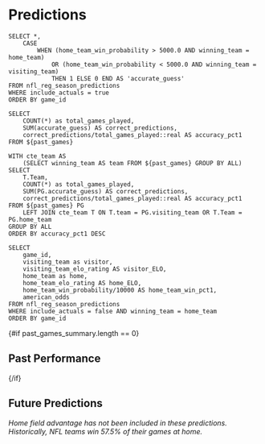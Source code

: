# Predictions

```past_games
SELECT *,
    CASE
        WHEN (home_team_win_probability > 5000.0 AND winning_team = home_team)
            OR (home_team_win_probability < 5000.0 AND winning_team = visiting_team)
            THEN 1 ELSE 0 END AS 'accurate_guess'
FROM nfl_reg_season_predictions
WHERE include_actuals = true
ORDER BY game_id
```

```past_games_summary
SELECT
    COUNT(*) as total_games_played, 
    SUM(accurate_guess) AS correct_predictions,
    correct_predictions/total_games_played::real AS accuracy_pct1
FROM ${past_games}
```

```past_games_summary_by_team
WITH cte_team AS 
    (SELECT winning_team AS team FROM ${past_games} GROUP BY ALL)
SELECT
    T.Team,
    COUNT(*) as total_games_played, 
    SUM(PG.accurate_guess) AS correct_predictions,
    correct_predictions/total_games_played::real AS accuracy_pct1
FROM ${past_games} PG
    LEFT JOIN cte_team T ON T.team = PG.visiting_team OR T.Team = PG.home_team
GROUP BY ALL
ORDER BY accuracy_pct1 DESC
```

```future_games
SELECT
    game_id,
    visiting_team as visitor,
    visiting_team_elo_rating AS visitor_ELO,
    home_team as home, 
    home_team_elo_rating AS home_ELO,
    home_team_win_probability/10000 AS home_team_win_pct1,
    american_odds
FROM nfl_reg_season_predictions
WHERE include_actuals = false AND winning_team = home_team
ORDER BY game_id
```
{#if past_games_summary.length == 0}

## Past Performance

<BigValue 
    data={past_games_summary} 
    value='total_games_played' 
/> 

<BigValue 
    data={past_games_summary} 
    value='correct_predictions' 
/> 

<BigValue 
    data={past_games_summary} 
    value='accuracy_pct1' 
/> 

<DataTable
    data={past_games_summary_by_team}
    title='Prediction Accuracy by Team'
    rows=30
/>

{/if}
## Future Predictions

_Home field advantage has not been included in these predictions. Historically, NFL teams win 57.5% of their games at home._

<DataTable
    data={future_games}
    title='Predictions'
    rows=25
    rowShading="true" 
    rowLine="false">
    <Column id="visitor"/>
    <Column id="visitor_ELO"/>
    <Column id="home"/>
    <Column id="home_ELO"/>
    <Column id="home_team_win_pct1"/>
    <Column id="american_odds" align="right"/>
</DataTable>
